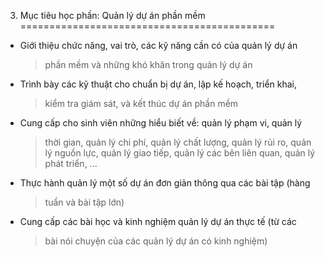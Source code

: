 3. Mục tiêu học phần: Quản lý dự án phần mềm
============================================

-   Giới thiệu chức năng, vai trò, các kỹ năng cần có của quản lý dự án
    > phần mềm và những khó khăn trong quản lý dự án

-   Trình bày các kỹ thuật cho chuẩn bị dự án, lập kế hoạch, triển khai,
    > kiểm tra giám sát, và kết thúc dự án phần mềm

-   Cung cấp cho sinh viên những hiểu biết về: quản lý phạm vi, quản lý
    > thời gian, quản lý chi phí, quản lý chất lượng, quản lý rủi ro,
    > quản lý nguồn lực, quản lý giao tiếp, quản lý các bên liên quan,
    > quản lý phát triển, ...

-   Thực hành quản lý một số dự án đơn giản thông qua các bài tập (hàng
    > tuần và bài tập lớn)

-   Cung cấp các bài học và kinh nghiệm quản lý dự án thực tế (từ các
    > bài nói chuyện của các quản lý dự án có kinh nghiệm)

